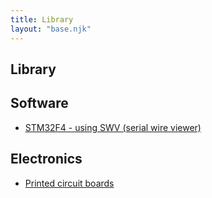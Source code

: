 ```yaml
---
title: Library
layout: "base.njk"
---
```


## Library

## Software

* [STM32F4 - using SWV (serial wire viewer)](/lib/stm32_swv)

## Electronics

* [Printed circuit boards](/lib/pcb)
